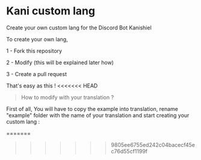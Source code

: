 # Kani custom lang
Create your own custom lang for the Discord Bot Kanishiel

To create your own lang, 

 1 - Fork this repository
 
 2 - Modify (this will be explained later how)
 
 3 - Create a pull request


That's easy as this !
<<<<<<< HEAD



> How to modify with your translation ? 

First of all, 
You will have to copy the example into translation, rename "example" folder with the name of your translation and start creating your custom lang :

=======
>>>>>>> 9805ee6755ed242c04bacecf45ec76d55cf1199f
